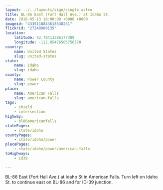 ```yaml
---
layout: ../../layouts/sign/single.astro
title: BL-86 East (Fort Hall Ave.) at Idaho St.
date: 2016-05-13 18:00:08 +0000 +0000
imageid: "4335118843618538231"
flickrid: "27240909135"
location:
    latitude: 42.78413386177309
    longitude: -112.85476505756378
country:
    name: United States
    slug: united-states
state:
    name: Idaho
    slug: idaho
county:
    name: Power County
    slug: power
place:
    name: American Falls
    slug: american-falls
tags:
    - shield
    - intersection
highway:
    - bl86americanfalls
statePages:
    - state/idaho
countyPages:
    - state/idaho/power
placePages:
    - state/idaho/power/american-falls
toHighways:
    - id39

---
```

BL-86 East (Fort Hall Ave.) at Idaho St in American Falls.  Turn left on Idaho St. to continue east on BL-86 and for ID-39 junction.